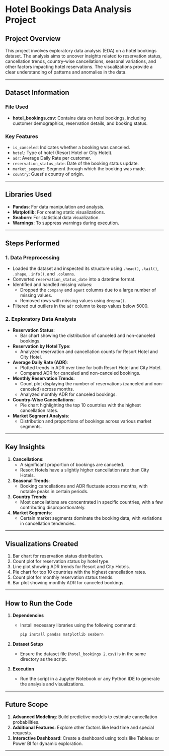 # **Hotel Bookings Data Analysis Project**  

## **Project Overview**  
This project involves exploratory data analysis (EDA) on a hotel bookings dataset. The analysis aims to uncover insights related to reservation status, cancellation trends, country-wise cancellations, seasonal variations, and other factors impacting hotel reservations. The visualizations provide a clear understanding of patterns and anomalies in the data.  

---

## **Dataset Information**  

### **File Used**  
- **hotel_bookings.csv**: Contains data on hotel bookings, including customer demographics, reservation details, and booking status.  

### **Key Features**  
- `is_canceled`: Indicates whether a booking was canceled.  
- `hotel`: Type of hotel (Resort Hotel or City Hotel).  
- `adr`: Average Daily Rate per customer.  
- `reservation_status_date`: Date of the booking status update.  
- `market_segment`: Segment through which the booking was made.  
- `country`: Guest's country of origin.  

---

## **Libraries Used**  
- **Pandas**: For data manipulation and analysis.  
- **Matplotlib**: For creating static visualizations.  
- **Seaborn**: For statistical data visualization.  
- **Warnings**: To suppress warnings during execution.  

---

## **Steps Performed**  

### **1. Data Preprocessing**  
- Loaded the dataset and inspected its structure using `.head()`, `.tail()`, `.shape`, `.info()`, and `.columns`.  
- Converted `reservation_status_date` into a datetime format.  
- Identified and handled missing values:  
  - Dropped the `company` and `agent` columns due to a large number of missing values.  
  - Removed rows with missing values using `dropna()`.  
- Filtered out outliers in the `adr` column to keep values below 5000.  

### **2. Exploratory Data Analysis**  
- **Reservation Status**:  
  - Bar chart showing the distribution of canceled and non-canceled bookings.  
- **Reservation by Hotel Type**:  
  - Analyzed reservation and cancellation counts for Resort Hotel and City Hotel.  
- **Average Daily Rate (ADR)**:  
  - Plotted trends in ADR over time for both Resort Hotel and City Hotel.  
  - Compared ADR for canceled and non-canceled bookings.  
- **Monthly Reservation Trends**:  
  - Count plot displaying the number of reservations (canceled and non-canceled) across months.  
  - Analyzed monthly ADR for canceled bookings.  
- **Country-Wise Cancellations**:  
  - Pie chart highlighting the top 10 countries with the highest cancellation rates.  
- **Market Segment Analysis**:  
  - Distribution and proportions of bookings across various market segments.  

---

## **Key Insights**  
1. **Cancellations**:  
   - A significant proportion of bookings are canceled.  
   - Resort Hotels have a slightly higher cancellation rate than City Hotels.  
2. **Seasonal Trends**:  
   - Booking cancellations and ADR fluctuate across months, with notable peaks in certain periods.  
3. **Country Trends**:  
   - Most cancellations are concentrated in specific countries, with a few contributing disproportionately.  
4. **Market Segments**:  
   - Certain market segments dominate the booking data, with variations in cancellation tendencies.  

---

## **Visualizations Created**  
1. Bar chart for reservation status distribution.  
2. Count plot for reservation status by hotel type.  
3. Line plot showing ADR trends for Resort and City Hotels.  
4. Pie chart for top 10 countries with the highest cancellation rates.  
5. Count plot for monthly reservation status trends.  
6. Bar plot showing monthly ADR for canceled bookings.  

---

## **How to Run the Code**  

1. **Dependencies**  
   - Install necessary libraries using the following command:  
     ```bash  
     pip install pandas matplotlib seaborn  
     ```  

2. **Dataset Setup**  
   - Ensure the dataset file (`hotel_bookings 2.csv`) is in the same directory as the script.  

3. **Execution**  
   - Run the script in a Jupyter Notebook or any Python IDE to generate the analysis and visualizations.  

---

## **Future Scope**  
1. **Advanced Modeling**: Build predictive models to estimate cancellation probabilities.  
2. **Additional Features**: Explore other factors like lead time and special requests.  
3. **Interactive Dashboard**: Create a dashboard using tools like Tableau or Power BI for dynamic exploration.  

---
